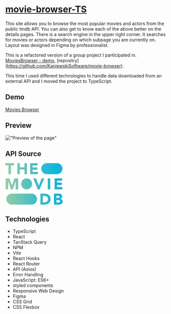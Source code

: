 # [movie-browser-TS](https://grzegorzjendernal.github.io/movie-browser-TS/)

This site allows you to browse the most popular movies and actors from the public tmdb API. You can also get to know each of the above better on the details pages. There is a search engine in the upper right corner. It searches for movies or actors depending on which subpage you are currently on. Layout was designed in Figma by professionalist.

This is a refactored version of a group project I participated in. [MoviesBrowser - demo](https://kaniewskisoftware.github.io/movie-browser/), [repositry] (https://github.com/KaniewskiSoftware/movie-browser).

This time I used different technologies to handle data downloaded from an external API and I moved the project to TypeScript.

## Demo

[Movies Browser](https://grzegorzjendernal.github.io/movie-browser-TS/)

## Preview

!["Preview of the page"](/src/common/assets/demo.gif)

## API Source

[![TMDB](/src/common/assets/tmdblogo.png)](https://www.themoviedb.org/)

## Technologies

- TypeScript
- React
- TanStack Query
- NPM
- Vite
- React Hooks
- React Router
- API (Axios)
- Error Handling
- JavaScript: ES6+
- styled components
- Responsive Web Design
- Figma
- CSS Grid
- CSS Flexbox
